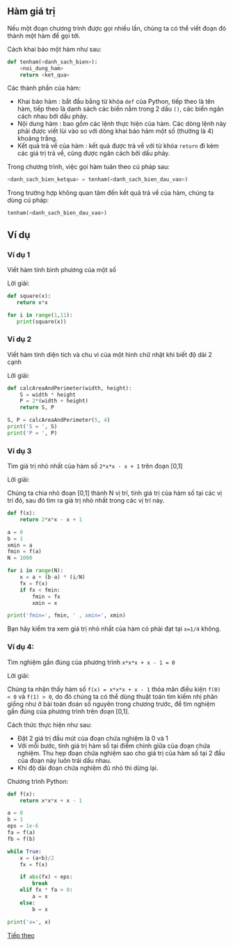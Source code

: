 ## Hàm giá trị

Nếu một đoạn chương trình được gọi nhiều lần, chúng ta có thể viết đoạn đó thành một hàm để gọi tới.

Cách khai báo một hàm như sau:

```python
def tenham(<danh_sach_bien>):
    <noi_dung_ham>
    return <ket_qua>
```

Các thành phần của hàm:
 - Khai báo hàm : bắt đầu bằng từ khóa ```def``` của Python, tiếp theo là tên hàm, tiếp theo là danh sách các biến nằm trong 2 dấu ```()```, các biến ngăn cách nhau bởi dấu phảy.
 - Nội dung hàm : bao gồm các lệnh thực hiện của hàm. Các dòng lệnh này phải được viết lùi vào so với dòng khai báo hàm một số (thường là 4) khoảng trắng.
 - Kết quả trả về của hàm : kết quả được trả về với từ khóa ```return``` đi kèm các giá trị trả về, cũng được ngăn cách bởi dấu phảy.

Trong chương trình, việc gọi hàm tuân theo cú pháp sau:

```python
<danh_sach_bien_ketqua> = tenham(<danh_sach_bien_dau_vao>)
```

Trong trường hợp không quan tâm đến kết quả trả về của hàm, chúng ta dùng cú pháp:

```python
tenham(<danh_sach_bien_dau_vao>)
```

## Ví dụ

### Ví dụ 1
Viết hàm tính bình phương của một số

Lời giải:

```python
def square(x):
   return x*x

for i in range(1,11):
   print(square(x))
```

### Ví dụ 2
Viết hàm tính diện tích và chu vi của một hình chữ nhật khi biết độ dài 2 cạnh

Lời giải:

```python
def calcAreaAndPerimeter(width, height):
    S = width * height
    P = 2*(width + height)
    return S, P

S, P = calcAreaAndPerimeter(5, 4)
print('S = ', S)
print('P = ', P)
```

### Ví dụ 3
Tìm giá trị nhỏ nhất của hàm số ```2*x*x - x + 1``` trên đoạn [0,1]

Lời giải:

Chúng ta chia nhỏ đoạn [0,1] thành N vị trí, tính giá trị của hàm số tại các vị trí đó, sau đó tìm ra giá trị nhỏ nhất trong các vị trí này.

```python
def f(x):
    return 2*x*x - x + 1

a = 0
b = 1
xmin = a
fmin = f(a)
N = 1000

for i in range(N):
    x = a + (b-a) * (i/N)
    fx = f(x)
    if fx < fmin:
        fmin = fx
        xmin = x

print('fmin=', fmin, ' , xmin=', xmin)
```

Bạn hãy kiểm tra xem giá trị nhỏ nhất của hàm có phải đạt tại ```x=1/4``` không.

### Ví dụ 4:
Tìm nghiệm gần đúng của phương trình ```x*x*x + x - 1 = 0 ```

Lời giải:

Chúng ta nhận thấy hàm số ```f(x) = x*x*x + x - 1``` thỏa mãn điều kiện ```f(0) < 0``` và ```f(1) > 0```, do đó chúng ta có thể dùng thuật toán tìm kiếm nhị phân giống như ở bài toán đoán số nguyên trong chương trước, để tìm nghiệm gần đúng của phương trình trên đoạn [0,1].

Cách thức thực hiện như sau:
 - Đặt 2 giá trị đầu mút của đoạn chứa nghiệm là 0 và 1
 - Với mỗi bước, tính giá trị hàm số tại điểm chính giữa của đoạn chứa nghiệm. Thu hẹp đoạn chứa nghiệm sao cho giá trị của hàm số tại 2 đầu của đoạn này luôn trái dấu nhau.
 - Khi độ dài đoạn chứa nghiệm đủ nhỏ thì dừng lại.

Chương trình Python:

```python
def f(x):
    return x*x*x + x - 1

a = 0
b = 1
eps = 1e-6
fa = f(a)
fb = f(b)

while True:
    x = (a+b)/2
    fx = f(x)

    if abs(fx) < eps:
        break
    elif fx * fa > 0:
        a = x
    else:
        b = x

print('x=', x)
```

[Tiếp theo](String.md)
